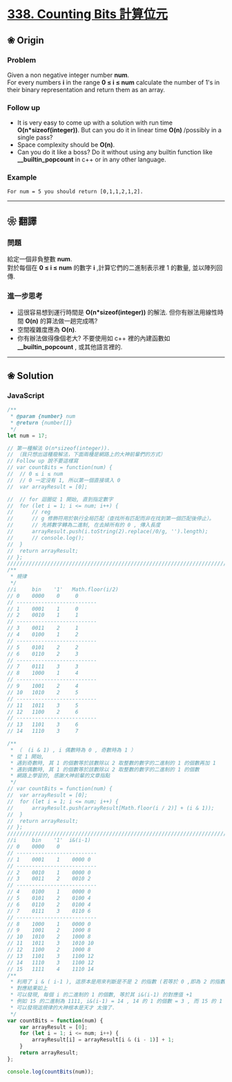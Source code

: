 # [338. Counting Bits 計算位元][title]

[title]: https://leetcode.com/problems/counting-bits/description/

## ❀ Origin

### Problem

Given a non negative integer number **num**.  
For every numbers **i** in the range **0 ≤ i ≤ num** calculate the number of 1's in their binary representation and return them as an array.

### Follow up

- It is very easy to come up with a solution with run time **O(n\*sizeof(integer))**. But can you do it in linear time **O(n)** /possibly in a single pass?
- Space complexity should be **O(n)**.
- Can you do it like a boss? Do it without using any builtin function like **\_\_builtin_popcount** in c++ or in any other language.

### Example

```
For num = 5 you should return [0,1,1,2,1,2].
```

---

## ❀ 翻譯

### 問題

給定一個非負整數 **num**.  
對於每個在 **0 ≤ i ≤ num** 的數字 **i** ,計算它們的二進制表示裡 1 的數量, 並以陣列回傳.

### 進一步思考

- 這很容易想到運行時間是 **O(n\*sizeof(integer))** 的解法. 但你有辦法用線性時間 **O(n)** 的算法做一趟完成嗎?
- 空間複雜度應為 **O(n)**.
- 你有辦法做得像個老大? 不要使用如 c++ 裡的內建函數如 **\_\_builtin_popcount** , 或其他語言裡的.

---

## ❀ Solution

### JavaScript

```JavaScript
/**
 * @param {number} num
 * @return {number[]}
 */
let num = 17;

// 第一種解法 O(n*sizeof(integer)).
// （我只想出這種廢解法，下面兩種是網路上的大神前輩們的方式）
// Follow up 說不要這樣寫
// var countBits = function(num) {
// 	// 0 ≤ i ≤ num
// 	// 0 一定沒有 1, 所以第一個直接填入 0
// 	var arrayResult = [0];

// 	// for 迴圈從 1 開始, 直到指定數字
// 	for (let i = 1; i <= num; i++) {
// 		// reg
// 		// g 修飾符用於執行全局匹配（查找所有匹配而非在找到第一個匹配後停止）。
// 		// 先將數字轉為二進制, 在去掉所有的 0 , 傳入長度
// 		arrayResult.push(i.toString(2).replace(/0/g, '').length);
// 		// console.log();
// 	}
// 	return arrayResult;
// };
//////////////////////////////////////////////////////////////////////////
/**
 * 規律
 */
//i     bin    '1'   Math.floor(i/2)
// 0    0000    0     0
// --------------------------
// 1    0001    1     0
// 2    0010    1     1
// --------------------------
// 3    0011    2     1
// 4    0100    1     2
// --------------------------
// 5    0101    2     2
// 6    0110    2     3
// --------------------------
// 7    0111    3     3
// 8    1000    1     4
// --------------------------
// 9    1001    2     4
// 10   1010    2     5
// --------------------------
// 11   1011    3     5
// 12   1100    2     6
// --------------------------
// 13   1101    3     6
// 14   1110    3     7

/**
 * （  (i & 1) , i 偶數時為 0 , 奇數時為 1 ）
 * 從 1 開始,
 * 遇到奇數時, 其 1 的個數等於該數除以 2 取整數的數字的二進制的 1 的個數再加 1
 * 遇到偶數時, 其 1 的個數等於該數除以 2 取整數的數字的二進制的 1 的個數
 * 網路上學習的, 感謝大神前輩的文章指點
 */
// var countBits = function(num) {
// 	var arrayResult = [0];
// 	for (let i = 1; i <= num; i++) {
// 		arrayResult.push(arrayResult[Math.floor(i / 2)] + (i & 1));
// 	}
// 	return arrayResult;
// };
//////////////////////////////////////////////////////////////////////////
//i     bin    '1'  i&(i-1)
// 0    0000    0
// --------------------------
// 1    0001    1    0000 0
// --------------------------
// 2    0010    1    0000 0
// 3    0011    2    0010 2
// --------------------------
// 4    0100    1    0000 0
// 5    0101    2    0100 4
// 6    0110    2    0100 4
// 7    0111    3    0110 6
// --------------------------
// 8    1000    1    0000 0
// 9    1001    2    1000 8
// 10   1010    2    1000 8
// 11   1011    3    1010 10
// 12   1100    2    1000 8
// 13   1101    3    1100 12
// 14   1110    3    1100 12
// 15   1111    4    1110 14
/**
 * 利用了 i & ( i-1 ), 這原本是用來判斷是不是 2 的指數 (若等於 0 ,即為 2 的指數)
 * 對應結果如上
 * 可以發現, 每個 i 的二進制的 1 的個數, 等於其 i&(i-1) 的對應值 +1
 * 例如 15 的二進制為 1111, i&(i-1) = 14 , 14 的 1 的個數 = 3 , 而 15 的 1 的個數 = 3 + 1 = 4
 * 可以發現這規律的大神根本是天才 太強了.
 */
var countBits = function(num) {
	var arrayResult = [0];
	for (let i = 1; i <= num; i++) {
		arrayResult[i] = arrayResult[i & (i - 1)] + 1;
	}
	return arrayResult;
};

console.log(countBits(num));
```
